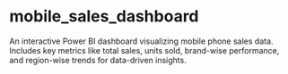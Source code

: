 # mobile_sales_dashboard
An interactive Power BI dashboard visualizing mobile phone sales data. Includes key metrics like total sales, units sold, brand-wise performance, and region-wise trends for data-driven insights.
